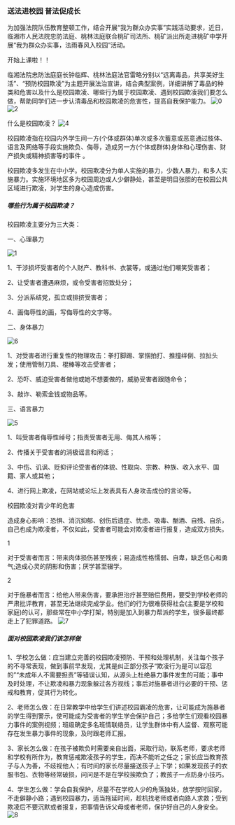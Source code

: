 ### 送法进校园 普法促成长

为加强法院队伍教育整顿工作，结合开展“我为群众办实事”实践活动要求，近日，临湘市人民法院忠防法庭、桃林法庭联合桃矿司法所、桃矿派出所走进桃矿中学开展“我为群众办实事，法雨春风入校园”活动。

开始上课啦！！

临湘法院忠防法庭庭长钟临辉、桃林法庭法官雷略分别以“远离毒品，共享美好生活”、“预防校园欺凌”为主题开展法治宣讲，结合典型案例，详细讲解了毒品的种类和危害以及什么是校园欺凌、哪些行为属于校园欺凌、遇到校园欺凌我们要怎么做，帮助同学们进一步认清毒品和校园欺凌的危害性，提高自我保护能力。
![0](https://imagepphcloud.thepaper.cn/pph/image/131/356/633.jpg)
![2](https://imagepphcloud.thepaper.cn/pph/image/131/356/648.jpg)

什么是校园欺凌？
![4](https://imagepphcloud.thepaper.cn/pph/image/131/356/661.jpg)

校园欺凌指在校园内外学生间一方(个体或群体)单次或多次蓄意或恶意通过肢体、语言及网络等手段实施欺负、侮辱，造成另一方(个体或群体)身体和心理伤害、财产损失或精神损害等的事件 。

校园欺凌多发生在中小学。校园欺凌分为单人实施的暴力，少数人暴力，和多人实施暴力。实施环境地区多为校园周边或人少僻静处，甚至是明目张胆的在校园公共区域进行欺凌，对学生的身心造成伤害。

##### 哪些行为属于校园欺凌？

校园欺凌主要分为三大类：

一、心理暴力

![1]([https://m.thepaper.cn/newsDetail_forward_12647054](https://imagepphcloud.thepaper.cn/pph/image/131/356/669.jpg))

1、干涉损坏受害者的个人财产、教科书、衣裳等，或通过他们嘲笑受害者；

2、让受害者遭遇麻烦，或令受害者招致处分；

3、分派系结党，孤立或排挤受害者；

4、画侮辱性的画，写侮辱性的文字等。

二、身体暴力

![6](https://imagepphcloud.thepaper.cn/pph/image/131/356/676.jpg)

1、对受害者进行重复性的物理攻击：拳打脚踢、掌掴拍打、推撞绊倒、拉扯头发；使用管制刀具、棍棒等攻击受害者；

2、恐吓、威迫受害者做他或她不想要做的，威胁受害者跟随命令；

3、敲诈、勒索金钱或物品等。

三、语言暴力

![5](https://imagepphcloud.thepaper.cn/pph/image/131/356/684.jpg)

1、叫受害者侮辱性绰号；指责受害者无用、侮其人格等；

2、传播关于受害者的消极谣言和闲话；

3、中伤、讥讽、贬抑评论受害者的体貌、性取向、宗教、种族、收入水平、国籍、家人或其他；

4、进行网上欺凌，在网站或论坛上发表具有人身攻击成份的言论等。

校园欺凌对青少年的危害

造成身心影响：恐惧、消沉抑郁、创伤后遗症、忧虑、吸毒、酗酒、自残、自杀，自己也成为欺凌者，不仅如此，受害者可能会对欺凌者进行报复，造成双方损失。

1

对于受害者而言：带来肉体损伤甚至残疾；易造成性格懦弱、自卑，缺乏信心和勇气;造成心灵的阴影和伤害；厌学甚至辍学。

2

对于施暴者而言：给他人带来伤害，要承担治疗甚至赔偿费用，要受到学校老师的严肃批评教育，甚至无法继续完成学业。他们的行为很难获得社会(主要是学校和家庭)的认可，那些常在中小学打架，特别是加入到暴力帮派的学生，很多最终都走上了犯罪道路。
![7](https://imagepphcloud.thepaper.cn/pph/image/131/356/694.jpg)
##### 面对校园欺凌我们该怎样做

1、学校怎么做：应当建立完善的校园欺凌预防、干预和处理机制，关注每个孩子的不寻常表现，做到事前早发现，尤其是纠正部分孩子“欺凌行为是可以容忍的”“未成年人不需要担责”等错误认知，从源头上杜绝暴力事件发生的可能；事中及时处理，不让欺凌和暴力现象躲过各方视线；事后对施暴者进行必要的干预、惩戒和教育，促其行为转化。

2、老师怎么做：在日常教学中给学生们讲述校园霸凌的危害，让可能成为施暴者的学生得到警示，使可能成为受害者的学生学会保护自己；多给学生们观看校园暴力事件的案例视频；班级确定多名班情联络员，让学生群体中有人监督、观察可能存在发生暴力事件的现象，及时跟老师汇报。

3、家长怎么做：在孩子被欺负时需要亲自出面，采取行动，联系老师，要求老师和学校有所作为，教育惩戒欺凌孩子的学生，而决不能听之任之；家长应当教育孩子与人为善，不歧视他人；有时间的家长尽量接送孩子上下学；如果发现孩子的衣服书包、衣物等经常破损，问问是不是在学校挨欺负了；教孩子一点防身小技巧。

4、学生怎么做：学会自我保护，尽量不在学校人少的角落独处，放学按时回家，不走僻静小路；遇到校园暴力，适当拖延时间，趁机找老师或者向路人求救；受到欺凌后不要沉默或者报复，把事情告诉父母或者老师，保护好自己的人身安全。
![8](https://imagepphcloud.thepaper.cn/pph/image/131/356/700.jpg)
